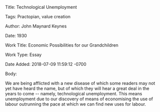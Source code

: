Title:  Technological Unemployment

Tags:   Practopian, value creation

Author: John Maynard Keynes

Date:   1930

Work Title: Economic Possibilities for our Grandchildren

Work Type: Essay

Date Added: 2018-07-09 11:59:12 -0700

Body: 

We are being afflicted with a new disease of which some readers may not yet have heard the name, but of which they will hear a great deal in the years to come -- namely, technological unemployment. This means unemployment due to our discovery of means of economising the use of labour outrunning the pace at which we can find new uses for labour.

